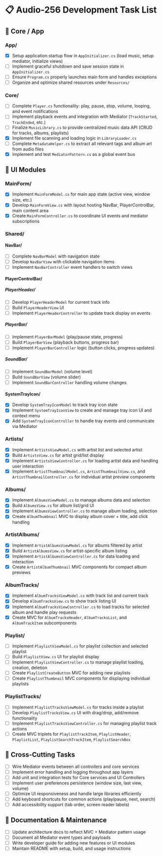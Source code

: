 # 📋 Audio-256 Development Task List

## 🔹 Core / App

### App/
- [x] Setup application startup flow in `AppInitializer.cs` (load music, setup mediator, initialize views)
- [ ] Implement graceful shutdown and save session state in `AppInitializer.cs`
- [ ] Ensure `Program.cs` properly launches main form and handles exceptions
- [ ] Organize and optimize shared resources under `Resources/`

### Core/
- [ ] Complete `Player.cs` functionality: play, pause, stop, volume, looping, and event notifications
- [ ] Implement playback events and integration with Mediator (`TrackStarted`, `TrackEnded`, etc.)
- [ ] Finalize `MusicLibrary.cs` to provide centralized music data API (CRUD for tracks, albums, playlists)
- [x] Implement file scanning and loading logic in `LibraryLoader.cs`
- [ ] Complete `MetadataHelper.cs` to extract all relevant tags and album art from audio files
- [x] Implement and test `MediatorPattern.cs` as a global event bus

## 🔹 UI Modules

### MainForm/
- [x] Implement `MainFormModel.cs` for main app state (active view, window size, etc.)
- [x] Develop `MainFormView.cs` with layout hosting NavBar, PlayerControlBar, main content area
- [x] Create `MainFormController.cs` to coordinate UI events and mediator subscriptions

### Shared/

#### NavBar/
- [ ] Complete `NavBarModel` with navigation state
- [ ] Develop `NavBarView` with clickable navigation items
- [ ] Implement `NavBarController` event handlers to switch views

#### PlayerControlBar/

##### PlayerHeader/
- [ ] Develop `PlayerHeaderModel` for current track info
- [ ] Build `PlayerHeaderView` UI
- [ ] Implement `PlayerHeaderController` to update track display on events

##### PlayerBar/
- [ ] Implement `PlayerBarModel` (play/pause state, progress)
- [ ] Build `PlayerBarView` (playback buttons, progress bar)
- [ ] Implement `PlayerBarController` logic (button clicks, progress updates)

##### SoundBar/
- [ ] Implement `SoundBarModel` (volume level)
- [ ] Build `SoundBarView` (volume slider)
- [ ] Implement `SoundBarController` handling volume changes

#### SystemTrayIcon/
- [x] Develop `SystemTrayIconModel` to track tray icon state
- [x] Implement `SystemTrayIconView` to create and manage tray icon UI and context menu
- [x] Add `SystemTrayIconController` to handle tray events and communicate via Mediator

### Artists/
- [x] Implement `ArtistsViewModel.cs` with artist list and selected artist
- [x] Build `ArtistsView.cs` for artist grid/list display
- [x] Implement `ArtistsViewController.cs` for loading artist data and handling user interaction
- [x] Implement `ArtistThumbnailModel.cs`, `ArtistThumbnailView.cs`, and `ArtistThumbnailController.cs` for individual artist preview components

### Albums/
- [x] Implement `AlbumsViewModel.cs` to manage albums data and selection
- [x] Build `AlbumsView.cs` for album list/grid UI
- [x] Implement `AlbumsViewController.cs` to manage album loading, selection
- [x] Create `AlbumThumbnail` MVC to display album cover + title, add click handling

### ArtistAlbums/
- [x] Implement `ArtistAlbumsViewModel.cs` for albums filtered by artist
- [x] Build `ArtistAlbumsView.cs` for artist-specific album listing
- [x] Implement `ArtistAlbumsViewController.cs` for data loading and interaction
- [x] Create `ArtistAlbumThumbnail` MVC components for compact album previews

### AlbumTracks/
- [x] Implement `AlbumTracksViewModel.cs` with track list and current track
- [x] Develop `AlbumTracksView.cs` to show track listing UI
- [x] Implement `AlbumTracksViewController.cs` to load tracks for selected album and handle play requests
- [x] Create MVC for `AlbumTracksHeader`, `AlbumTracksList`, and `AlbumTrackItem` subcomponents

### Playlist/
- [ ] Implement `PlaylistViewModel.cs` for playlist collection and selected playlist
- [ ] Build `PlaylistView.cs` UI for playlist display
- [ ] Implement `PlaylistViewController.cs` to manage playlist loading, creation, deletion
- [ ] Create `PlaylistCreateButton` MVC for adding new playlists
- [ ] Create `PlaylistThumbnail` MVC components for displaying individual playlists

### PlaylistTracks/
- [ ] Implement `PlaylistTracksViewModel.cs` for tracks inside a playlist
- [ ] Develop `PlaylistTracksView.cs` UI with drag/drop, add/remove functionality
- [ ] Implement `PlaylistTracksViewController.cs` for managing playlist track actions
- [ ] Create MVC triplets for `PlaylistTrackItem`, `PlaylistHeader`, `PlaylistList`, `PlaylistSearchTrackItem`, `PlaylistSearchBox`

## 🔧 Cross-Cutting Tasks
- [ ] Wire Mediator events between all controllers and core services
- [ ] Implement error handling and logging throughout app layers
- [ ] Add unit and integration tests for Core services and UI Controllers
- [ ] Implement user preferences persistence (window size, last view, volume)
- [ ] Optimize UI responsiveness and handle large libraries efficiently
- [ ] Add keyboard shortcuts for common actions (play/pause, next, search)
- [ ] Add accessibility support (tab order, screen reader labels)

## 📝 Documentation & Maintenance
- [ ] Update architecture docs to reflect MVC + Mediator pattern usage
- [ ] Document all Mediator event types and payloads
- [ ] Write developer guide for adding new features or UI modules
- [ ] Maintain README with setup, build, and usage instructions
